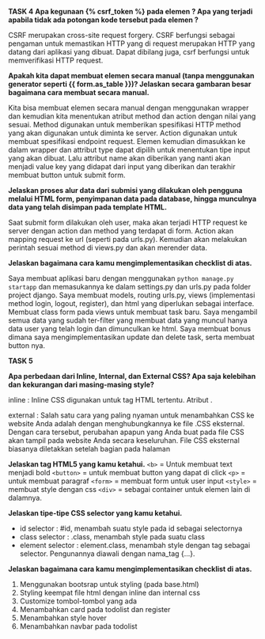**TASK 4**
**Apa kegunaan {% csrf_token %} pada elemen ? Apa yang terjadi apabila tidak ada potongan kode tersebut pada elemen ?**

CSRF merupakan cross-site request forgery. CSRF berfungsi sebagai pengaman untuk memastikan HTTP yang di request merupakan HTTP yang datang dari aplikasi yang dibuat. Dapat dibilang juga, csrf berfungsi untuk memverifikasi HTTP request.

**Apakah kita dapat membuat elemen secara manual (tanpa menggunakan generator seperti {{ form.as_table }})? Jelaskan secara gambaran besar bagaimana cara membuat secara manual.**

Kita bisa membuat elemen secara manual dengan menggunakan wrapper dan kemudian kita menentukan atribut method dan action dengan nilai yang sesuai. Method digunakan untuk memberikan spesifikasi HTTP method yang akan digunakan untuk diminta ke server. Action digunakan untuk membuat spesifikasi endpoint request. Elemen kemudian dimasukkan ke dalam wrapper dan attribut type dapat dipilih untuk menentukan tipe input yang akan dibuat. Lalu attribut name akan diberikan yang nanti akan menjadi value key yang didapat dari input yang diberikan dan terakhir membuat button untuk submit form.

**Jelaskan proses alur data dari submisi yang dilakukan oleh pengguna melalui HTML form, penyimpanan data pada database, hingga munculnya data yang telah disimpan pada template HTML.**

Saat submit form dilakukan oleh user, maka akan terjadi HTTP request ke server dengan action dan method yang terdapat di form. Action akan mapping request ke url (seperti pada urls.py). Kemudian akan melakukan perintah sesuai method di views.py dan akan merender data.

**Jelaskan bagaimana cara kamu mengimplementasikan checklist di atas.**

Saya membuat aplikasi baru dengan menggunakan ```python manage.py startapp``` dan  memasukannya ke dalam settings.py dan urls.py pada folder project django. Saya membuat models, routing urls.py, views (implementasi method login, logout, register), dan html yang diperlukan sebagai interface. Membuat class form pada views untuk membuat task baru. Saya mengambil semua data yang sudah ter-filter yang membuat data yang muncul hanya data user yang telah login dan dimunculkan ke html. Saya membuat bonus dimana saya mengimplementasikan update dan delete task, serta membuat button nya.

**TASK 5**

**Apa perbedaan dari Inline, Internal, dan External CSS? Apa saja kelebihan dan kekurangan dari masing-masing style?**

  
inline : Inline CSS digunakan untuk tag HTML tertentu. Atribut <style> digunakan untuk memberikan style ke tag HTML tertentu. Cara ini kurang direkomendasikan, karena setiap tag HTML malah harus diberikan style masing-masing. Anda akan lebih sulit dalam mengatur website jika hanya menggunakan inline CSS. Namun, di beberapa situasi justru inline CSS menjadi berguna. Contohnya, pada saat Anda tidak memiliki akses ke file CSS atau harus mengubah style untuk 1 elemen saja.
  
internal : Kode CSS internal diletakkan di dalam bagian <head> pada halaman. Class dan ID bisa digunakan untuk merujuk pada kode CSS, namun hanya akan aktif pada halaman tersebut. Style CSS yang dipasang dengan metode ini akan di-download setiap kali halaman dipanggil, jadi ini akan meningkatkan kecepatan akses. Namun, ada beberapa case dimana penggunaan internal stylesheet justru berguna. Salah satu contohnya adalah untuk mengirimkan template halaman ke seseorang – karena semuanya bisa terlihat dalam 1 halaman, maka akan lebih mudah untuk melihat previewnya. CSS internal diletakkan di dalam tag <style></style>.
  
external : Salah satu cara yang paling nyaman untuk menambahkan CSS ke website Anda adalah dengan menghubungkannya ke file .CSS eksternal. Dengan cara tersebut, perubahan apapun yang Anda buat pada file CSS akan tampil pada website Anda secara keseluruhan. File CSS eksternal biasanya diletakkan setelah bagian <head> pada halaman
  
**Jelaskan tag HTML5 yang kamu ketahui.**
 ```<b>``` = Untuk membuat text menjadi bold
 ```<button>``` = untuk membuat button yang dapat di click
 ```<p>``` = untuk membuat paragraf
 ```<form>``` = membuat form untuk user input
 ```<style>``` = membuat style dengan css
 ```<div>``` = sebagai container untuk elemen lain di dalamnya.
  
 **Jelaskan tipe-tipe CSS selector yang kamu ketahui.**
  
  - id selector : #id, menambah suatu style pada id sebagai selectornya
  - class selector : .class, menambah style pada suatu class
  - element selector : element.class, menambah style dengan tag sebagai selector. Pengunannya diawali dengan nama_tag {...}.
  
  **Jelaskan bagaimana cara kamu mengimplementasikan checklist di atas.**
  
  1. Menggunakan bootsrap untuk styling (pada base.html)
  2. Styling keempat file html dengan inline dan internal css
  3. Customize tombol-tombol yang ada
  4. Menambahkan card pada todolist dan register
  5. Menambahkan style hover
  5. Menambahkan navbar pada todolist
